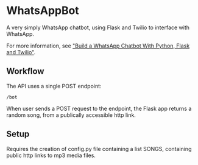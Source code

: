 # WhatsAppBot

A very simply WhatsApp chatbot, using Flask and Twilio to interface with WhatsApp.

For more information, see ["Build a WhatsApp Chatbot With Python, Flask and Twilio"](https://www.twilio.com/blog/build-a-whatsapp-chatbot-with-python-flask-and-twilio).

## Workflow

The API uses a single POST endpoint:

`/bot`

When user sends a POST request to the endpoint, the Flask app returns a random song, from a publically accessible http link.

## Setup

Requires the creation of config.py file containing a list SONGS, containing public http links to mp3 media files.

